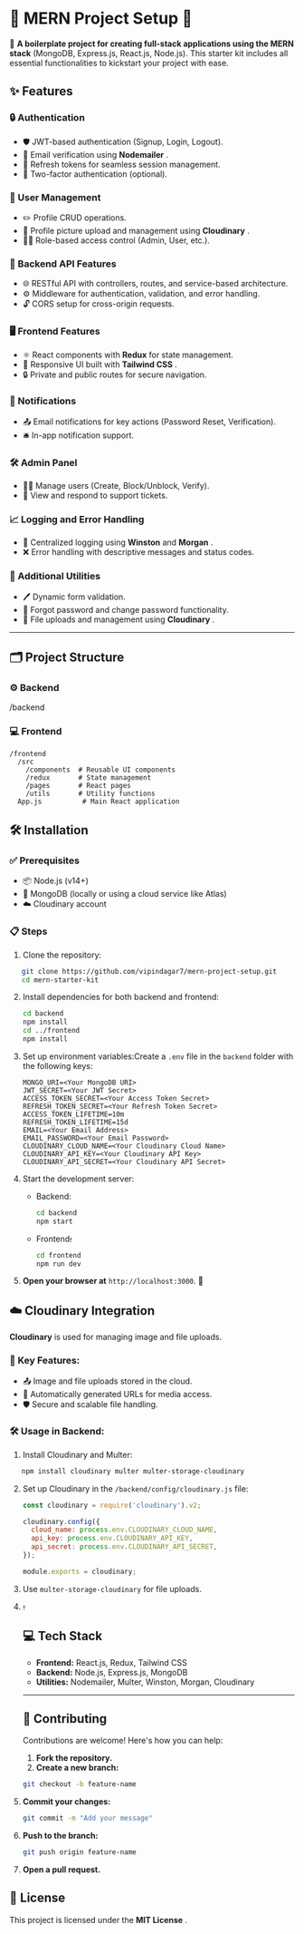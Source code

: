 # 🌟 MERN Project Setup 🌟

🚀 **A boilerplate project for creating full-stack applications using the MERN stack**
(MongoDB, Express.js, React.js, Node.js). This starter kit includes all essential functionalities to kickstart your project with ease.

## ✨ Features

### 🔒 Authentication

* 🛡️ JWT-based authentication (Signup, Login, Logout).
* 📧 Email verification using  **Nodemailer** .
* 🔄 Refresh tokens for seamless session management.
* 🔐 Two-factor authentication (optional).

### 👥 User Management

* ✏️ Profile CRUD operations.
* 📸 Profile picture upload and management using  **Cloudinary** .
* 🧑‍💻 Role-based access control (Admin, User, etc.).

### 📡 Backend API Features

* 🌐 RESTful API with controllers, routes, and service-based architecture.
* ⚙️ Middleware for authentication, validation, and error handling.
* 🔓 CORS setup for cross-origin requests.

### 🖥️ Frontend Features

* ⚛️ React components with **Redux** for state management.
* 📱 Responsive UI built with  **Tailwind CSS** .
* 🔒 Private and public routes for secure navigation.

### 🔔 Notifications

* 📤 Email notifications for key actions (Password Reset, Verification).
* 🛎️ In-app notification support.

### 🛠️ Admin Panel

* 👨‍💼 Manage users (Create, Block/Unblock, Verify).
* 📨 View and respond to support tickets.

### 📈 Logging and Error Handling

* 📝 Centralized logging using **Winston** and  **Morgan** .
* ❌ Error handling with descriptive messages and status codes.

### 📂 Additional Utilities

* 🖊️ Dynamic form validation.
* 🔑 Forgot password and change password functionality.
* 📂 File uploads and management using  **Cloudinary** .

---

## 🗂️ Project Structure

### ⚙️ Backend

/backend

### 💻 Frontend

```
/frontend  
  /src  
    /components  # Reusable UI components  
    /redux       # State management  
    /pages       # React pages  
    /utils       # Utility functions  
  App.js          # Main React application  
```

## 🛠️ Installation

### ✅ Prerequisites

* 📦 Node.js (v14+)
* 🍃 MongoDB (locally or using a cloud service like Atlas)
* ☁️ Cloudinary account

### 📋 Steps

1. Clone the repository:

```bash
   git clone https://github.com/vipindagar7/mern-project-setup.git  
   cd mern-starter-kit  
```

2. Install dependencies for both backend and frontend:

   ```bash
   cd backend  
   npm install  
   cd ../frontend  
   npm install  
   ```
3. Set up environment variables:Create a `.env` file in the `backend` folder with the following keys:

   ```env
   MONGO_URI=<Your MongoDB URI>  
   JWT_SECRET=<Your JWT Secret>  
   ACCESS_TOKEN_SECRET=<Your Access Token Secret>  
   REFRESH_TOKEN_SECRET=<Your Refresh Token Secret>  
   ACCESS_TOKEN_LIFETIME=10m
   REFRESH_TOKEN_LIFETIME=15d
   EMAIL=<Your Email Address>  
   EMAIL_PASSWORD=<Your Email Password>  
   CLOUDINARY_CLOUD_NAME=<Your Cloudinary Cloud Name>  
   CLOUDINARY_API_KEY=<Your Cloudinary API Key>  
   CLOUDINARY_API_SECRET=<Your Cloudinary API Secret>  
   ```
4. Start the development server:

   - Backend:
     ```bash
     cd backend  
     npm start  
     ```
   - Frontend~~:~~
     ```bash
     cd frontend  
     npm run dev
     ```
5. **Open your browser at** `http://localhost:3000`. 🎉

## ☁️ Cloudinary Integration

**Cloudinary** is used for managing image and file uploads.

### 🌟 Key Features:

* 📤 Image and file uploads stored in the cloud.
* 🔗 Automatically generated URLs for media access.
* 🛡️ Secure and scalable file handling.

### 🛠️ Usage in Backend:

1. Install Cloudinary and Multer:

```bash
   npm install cloudinary multer multer-storage-cloudinary  
```

2. Set up Cloudinary in the `/backend/config/cloudinary.js` file:

   ```javascript
   const cloudinary = require('cloudinary').v2;  

   cloudinary.config({  
     cloud_name: process.env.CLOUDINARY_CLOUD_NAME,  
     api_key: process.env.CLOUDINARY_API_KEY,  
     api_secret: process.env.CLOUDINARY_API_SECRET,  
   });  

   module.exports = cloudinary;  
   ```
3. Use `multer-storage-cloudinary` for file uploads.
4. ~~:~~

   ## 💻 Tech Stack


   * **Frontend:** React.js, Redux, Tailwind CSS
   * **Backend:** Node.js, Express.js, MongoDB
   * **Utilities:** Nodemailer, Multer, Winston, Morgan, Cloudinary

   ---

   ## 🤝 Contributing

   Contributions are welcome! Here's how you can help:

   1. **Fork the repository.**
   2. **Create a new branch:**

   ```bash
   git checkout -b feature-name  
   ```
5. **Commit your changes:**

   ```bash
   git commit -m "Add your message"  
   ```
6. **Push to the branch:**

   ```bash
   git push origin feature-name  
   ```
7. **Open a pull request.**


## 📜 License

This project is licensed under the  **MIT License** .
